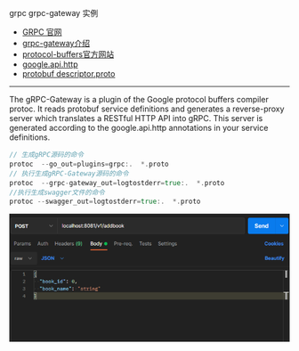 grpc  grpc-gateway 实例
- [GRPC 官网](https://grpc.io/docs/languages/go/basics/)
- [grpc-gateway介绍](https://grpc-ecosystem.github.io/grpc-gateway/)
- [protocol-buffers官方网站](https://developers.google.com/protocol-buffers/docs/proto3)
- [google.api.http](https://github.com/googleapis/googleapis/blob/master/google/api/http.proto#L46)
- [protobuf descriptor.proto](https://github.com/protocolbuffers/protobuf/blob/master/src/google/protobuf/descriptor.proto)

---
The gRPC-Gateway is a plugin of the Google protocol buffers compiler protoc. It reads protobuf service definitions and generates a reverse-proxy server which translates a RESTful HTTP API into gRPC. This server is generated according to the google.api.http annotations in your service definitions.


```go
// 生成gRPC源码的命令
protoc  --go_out=plugins=grpc:.  *.proto
// 执行生成gRPC-Gateway源码的命令
protoc  --grpc-gateway_out=logtostderr=true:.  *.proto
//执行生成swagger文件的命令
protoc --swagger_out=logtostderr=true:.  *.proto
```


![img.png](img.png)